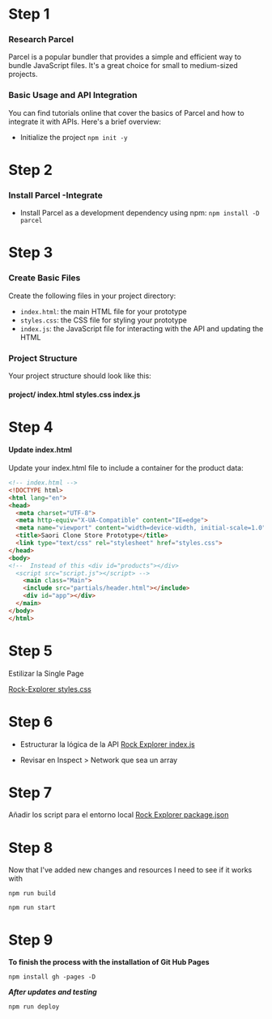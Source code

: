 # Step 1

### Research Parcel
Parcel is a popular bundler that provides a simple and efficient way to bundle JavaScript files. It's a great choice for small to medium-sized projects.

### Basic Usage and API Integration
You can find tutorials online that cover the basics of Parcel and how to integrate it with APIs. Here's a brief overview:

* Initialize the project `npm init -y`

# Step 2

### Install Parcel -Integrate
* Install Parcel as a development dependency using npm: `npm install -D parcel`

# Step 3 
### Create Basic Files
Create the following files in your project directory:

* `index.html`: the main HTML file for your prototype
* `styles.css`: the CSS file for styling your prototype
* `index.js`: the JavaScript file for interacting with the API and updating the HTML

### Project Structure
Your project structure should look like this:

#### project/ index.html styles.css index.js

# Step 4
#### Update index.html
Update your index.html file to include a container for the product data:

```html
<!-- index.html -->
<!DOCTYPE html>
<html lang="en">
<head>
  <meta charset="UTF-8">
  <meta http-equiv="X-UA-Compatible" content="IE=edge">
  <meta name="viewport" content="width=device-width, initial-scale=1.0">
  <title>Saori Clone Store Prototype</title>
  <link type="text/css" rel="stylesheet" href="styles.css">
</head>
<body>
<!--  Instead of this <div id="products"></div>
  <script src="script.js"></script> -->
    <main class="Main">
    <include src="partials/header.html"></include>
    <div id="app"></div>
  </main>
</body>
</html>
```

# Step 5
Estilizar la Single Page

[Rock-Explorer styles.css](https://github.com/saorionline/rock-explorer/blob/main/src/styles.css)


# Step 6
* Estructurar la lógica de la API
[Rock Explorer index.js](https://github.com/saorionline/rock-explorer/blob/main/src/index.js)

* Revisar en Inspect > Network que sea un array

# Step 7
Añadir los script para el entorno local
[Rock Explorer package.json](https://github.com/saorionline/rock-explorer/blob/main/package.json)

# Step 8

Now that I've added new changes and resources I need to see if it works with 

`npm run build`

`npm run start`

# Step 9
**To finish the process with the installation of Git Hub Pages**

`npm install gh -pages -D`

***After updates and testing***

`npm run deploy`
